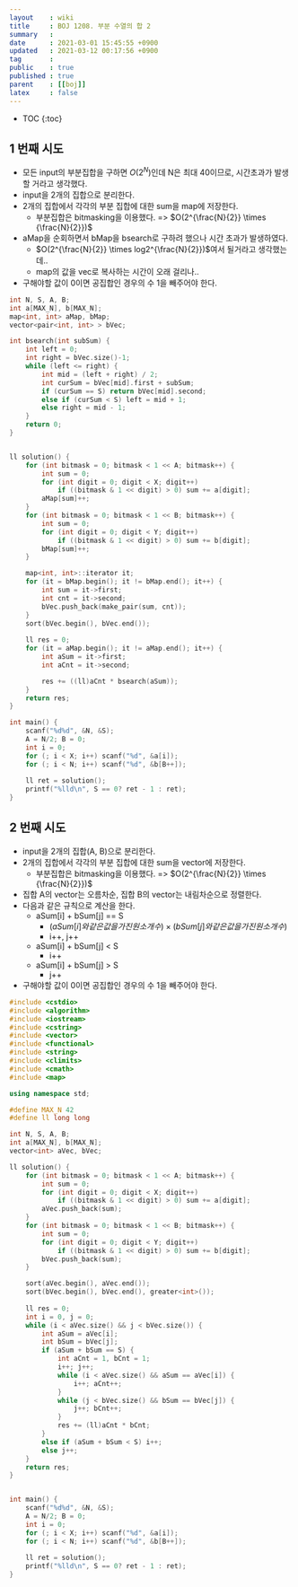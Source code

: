 ```yaml
---
layout    : wiki
title     : BOJ 1208. 부분 수열의 합 2
summary   : 
date      : 2021-03-01 15:45:55 +0900
updated   : 2021-03-12 00:17:56 +0900
tag       : 
public    : true
published : true
parent    : [[boj]]
latex     : false
---
```

* TOC
{:toc}

## 1 번째 시도
- 모든 input의 부분집합을 구하면 $O(2^N)$인데 N은 최대 40이므로, 시간초과가 발생할 거라고 생각했다.  
- input을 2개의 집합으로 분리한다.
- 2개의 집합에서 각각의 부분 집합에 대한 sum을 map에 저장한다.
	- 부분집합은 bitmasking을 이용했다. => $O(2^{\frac{N}{2}} \times {\frac{N}{2}})$
- aMap을 순회하면서 bMap을 bsearch로 구하려 했으나 시간 초과가 발생하였다.
	- $O(2^{\frac{N}{2}} \times log2^{\frac{N}{2}})$여서 될거라고 생각했는데..
	- map의 값을 vec로 복사하는 시간이 오래 걸리나..
- 구해야할 값이 0이면 공집합인 경우의 수 1을 빼주어야 한다.
		
```cpp
int N, S, A, B;
int a[MAX_N], b[MAX_N];
map<int, int> aMap, bMap;
vector<pair<int, int> > bVec;

int bsearch(int subSum) {
	int left = 0;
	int right = bVec.size()-1;
	while (left <= right) {
		int mid = (left + right) / 2;
		int curSum = bVec[mid].first + subSum;
		if (curSum == S) return bVec[mid].second;
		else if (curSum < S) left = mid + 1;
		else right = mid - 1;
	}
	return 0;
}


ll solution() {
	for (int bitmask = 0; bitmask < 1 << A; bitmask++) {
		int sum = 0;
		for (int digit = 0; digit < X; digit++)
			if ((bitmask & 1 << digit) > 0) sum += a[digit];
		aMap[sum]++;
	}
	for (int bitmask = 0; bitmask < 1 << B; bitmask++) {
		int sum = 0;
		for (int digit = 0; digit < Y; digit++)
			if ((bitmask & 1 << digit) > 0) sum += b[digit];
		bMap[sum]++;
	}

	map<int, int>::iterator it;
	for (it = bMap.begin(); it != bMap.end(); it++) {
		int sum = it->first;
		int cnt = it->second;
		bVec.push_back(make_pair(sum, cnt));
	}
	sort(bVec.begin(), bVec.end());
	
	ll res = 0;
	for (it = aMap.begin(); it != aMap.end(); it++) {
		int aSum = it->first;
		int aCnt = it->second;

		res += ((ll)aCnt * bsearch(aSum));
	}
	return res;
}

int main() {
	scanf("%d%d", &N, &S);
	A = N/2; B = 0;
	int i = 0;
	for (; i < X; i++) scanf("%d", &a[i]);
	for (; i < N; i++) scanf("%d", &b[B++]);
	
	ll ret = solution();
	printf("%lld\n", S == 0? ret - 1 : ret);
}
```

## 2 번째 시도
- input을 2개의 집합(A, B)으로 분리한다.
- 2개의 집합에서 각각의 부분 집합에 대한 sum을 vector에 저장한다.
	- 부분집합은 bitmasking을 이용했다. => $O(2^{\frac{N}{2}} \times {\frac{N}{2}})$
- 집합 A의 vector는 오름차순, 집합 B의 vector는 내림차순으로 정렬한다. 
- 다음과 같은 규칙으로 계산을 한다.
	- aSum[i] + bSum[j] == S 
		- $(aSum[i]와 같은 값을 가진 원소 개수) \times (bSum[j]와 같은 값을 가진 원소 개수)$
		- i++, j++
	- aSum[i] + bSum[j] < S 
		- i++
	- aSum[i] + bSum[j] > S 
		- j++
- 구해야할 값이 0이면 공집합인 경우의 수 1을 빼주어야 한다.
 
 
```cpp
#include <cstdio>
#include <algorithm>
#include <iostream>
#include <cstring>
#include <vector>
#include <functional>
#include <string>
#include <climits>
#include <cmath>
#include <map>

using namespace std;

#define MAX_N 42
#define ll long long

int N, S, A, B;
int a[MAX_N], b[MAX_N];
vector<int> aVec, bVec;

ll solution() {
	for (int bitmask = 0; bitmask < 1 << A; bitmask++) {
		int sum = 0;
		for (int digit = 0; digit < X; digit++)
			if ((bitmask & 1 << digit) > 0) sum += a[digit];
		aVec.push_back(sum);
	}
	for (int bitmask = 0; bitmask < 1 << B; bitmask++) {
		int sum = 0;
		for (int digit = 0; digit < Y; digit++)
			if ((bitmask & 1 << digit) > 0) sum += b[digit];
		bVec.push_back(sum);
	}

	sort(aVec.begin(), aVec.end());
	sort(bVec.begin(), bVec.end(), greater<int>());
	
	ll res = 0;
	int i = 0, j = 0;
	while (i < aVec.size() && j < bVec.size()) {
		int aSum = aVec[i];
		int bSum = bVec[j];
		if (aSum + bSum == S) {
			int aCnt = 1, bCnt = 1;
			i++; j++;
			while (i < aVec.size() && aSum == aVec[i]) {
				i++; aCnt++;
			}
			while (j < bVec.size() && bSum == bVec[j]) {
				j++; bCnt++;
			}
			res += (ll)aCnt * bCnt;
		} 
		else if (aSum + bSum < S) i++;
		else j++;
	}
	return res;
}


int main() {
	scanf("%d%d", &N, &S);
	A = N/2; B = 0;
	int i = 0;
	for (; i < X; i++) scanf("%d", &a[i]);
	for (; i < N; i++) scanf("%d", &b[B++]);
	
	ll ret = solution();
	printf("%lld\n", S == 0? ret - 1 : ret);
}
```
